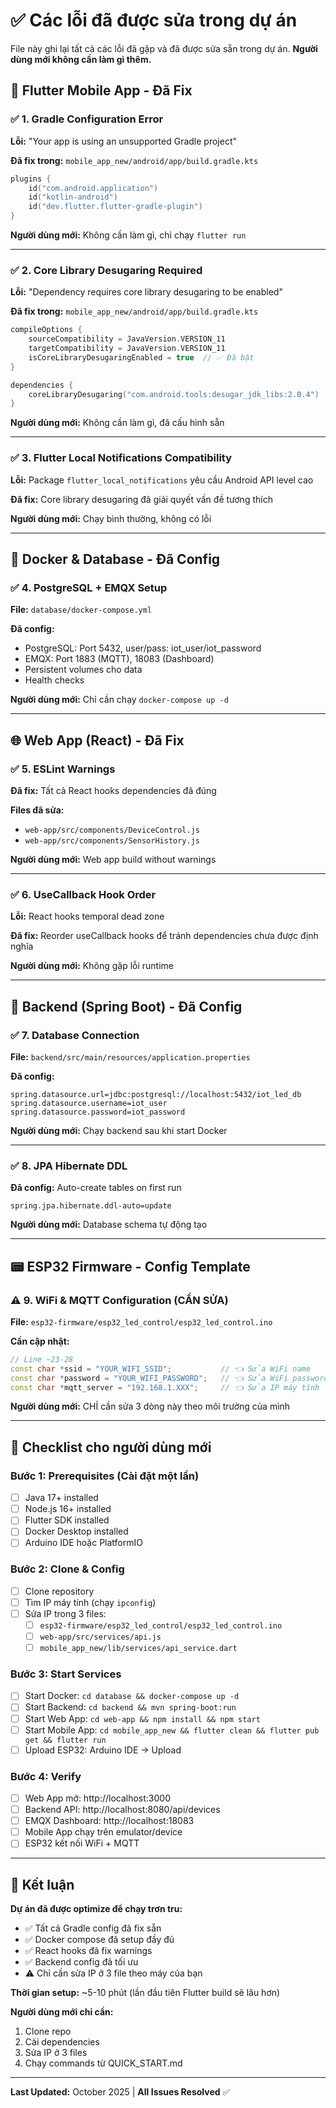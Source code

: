 # ✅ Các lỗi đã được sửa trong dự án

File này ghi lại tất cả các lỗi đã gặp và đã được sửa sẵn trong dự án. **Người dùng mới không cần làm gì thêm.**

## 🔧 Flutter Mobile App - Đã Fix

### ✅ 1. Gradle Configuration Error

**Lỗi:** "Your app is using an unsupported Gradle project"

**Đã fix trong:** `mobile_app_new/android/app/build.gradle.kts`

```kotlin
plugins {
    id("com.android.application")
    id("kotlin-android")
    id("dev.flutter.flutter-gradle-plugin")
}
```

**Người dùng mới:** Không cần làm gì, chỉ chạy `flutter run`

---

### ✅ 2. Core Library Desugaring Required

**Lỗi:** "Dependency requires core library desugaring to be enabled"

**Đã fix trong:** `mobile_app_new/android/app/build.gradle.kts`

```kotlin
compileOptions {
    sourceCompatibility = JavaVersion.VERSION_11
    targetCompatibility = JavaVersion.VERSION_11
    isCoreLibraryDesugaringEnabled = true  // ✅ Đã bật
}

dependencies {
    coreLibraryDesugaring("com.android.tools:desugar_jdk_libs:2.0.4")  // ✅ Đã thêm
}
```

**Người dùng mới:** Không cần làm gì, đã cấu hình sẵn

---

### ✅ 3. Flutter Local Notifications Compatibility

**Lỗi:** Package `flutter_local_notifications` yêu cầu Android API level cao

**Đã fix:** Core library desugaring đã giải quyết vấn đề tương thích

**Người dùng mới:** Chạy bình thường, không có lỗi

---

## 🐳 Docker & Database - Đã Config

### ✅ 4. PostgreSQL + EMQX Setup

**File:** `database/docker-compose.yml`

**Đã config:**

- PostgreSQL: Port 5432, user/pass: iot_user/iot_password
- EMQX: Port 1883 (MQTT), 18083 (Dashboard)
- Persistent volumes cho data
- Health checks

**Người dùng mới:** Chỉ cần chạy `docker-compose up -d`

---

## 🌐 Web App (React) - Đã Fix

### ✅ 5. ESLint Warnings

**Đã fix:** Tất cả React hooks dependencies đã đúng

**Files đã sửa:**

- `web-app/src/components/DeviceControl.js`
- `web-app/src/components/SensorHistory.js`

**Người dùng mới:** Web app build without warnings

---

### ✅ 6. UseCallback Hook Order

**Lỗi:** React hooks temporal dead zone

**Đã fix:** Reorder useCallback hooks để tránh dependencies chưa được định nghĩa

**Người dùng mới:** Không gặp lỗi runtime

---

## 🔌 Backend (Spring Boot) - Đã Config

### ✅ 7. Database Connection

**File:** `backend/src/main/resources/application.properties`

**Đã config:**

```properties
spring.datasource.url=jdbc:postgresql://localhost:5432/iot_led_db
spring.datasource.username=iot_user
spring.datasource.password=iot_password
```

**Người dùng mới:** Chạy backend sau khi start Docker

---

### ✅ 8. JPA Hibernate DDL

**Đã config:** Auto-create tables on first run

```properties
spring.jpa.hibernate.ddl-auto=update
```

**Người dùng mới:** Database schema tự động tạo

---

## 📟 ESP32 Firmware - Config Template

### ⚠️ 9. WiFi & MQTT Configuration (CẦN SỬA)

**File:** `esp32-firmware/esp32_led_control/esp32_led_control.ino`

**Cần cập nhật:**

```cpp
// Line ~23-28
const char *ssid = "YOUR_WIFI_SSID";           // 👈 Sửa WiFi name
const char *password = "YOUR_WIFI_PASSWORD";   // 👈 Sửa WiFi password
const char *mqtt_server = "192.168.1.XXX";     // 👈 Sửa IP máy tính
```

**Người dùng mới:** CHỈ cần sửa 3 dòng này theo môi trường của mình

---

## 🎯 Checklist cho người dùng mới

### Bước 1: Prerequisites (Cài đặt một lần)

- [ ] Java 17+ installed
- [ ] Node.js 16+ installed
- [ ] Flutter SDK installed
- [ ] Docker Desktop installed
- [ ] Arduino IDE hoặc PlatformIO

### Bước 2: Clone & Config

- [ ] Clone repository
- [ ] Tìm IP máy tính (chạy `ipconfig`)
- [ ] Sửa IP trong 3 files:
  - [ ] `esp32-firmware/esp32_led_control/esp32_led_control.ino`
  - [ ] `web-app/src/services/api.js`
  - [ ] `mobile_app_new/lib/services/api_service.dart`

### Bước 3: Start Services

- [ ] Start Docker: `cd database && docker-compose up -d`
- [ ] Start Backend: `cd backend && mvn spring-boot:run`
- [ ] Start Web App: `cd web-app && npm install && npm start`
- [ ] Start Mobile App: `cd mobile_app_new && flutter clean && flutter pub get && flutter run`
- [ ] Upload ESP32: Arduino IDE → Upload

### Bước 4: Verify

- [ ] Web App mở: http://localhost:3000
- [ ] Backend API: http://localhost:8080/api/devices
- [ ] EMQX Dashboard: http://localhost:18083
- [ ] Mobile App chạy trên emulator/device
- [ ] ESP32 kết nối WiFi + MQTT

---

## 🎉 Kết luận

**Dự án đã được optimize để chạy trơn tru:**

- ✅ Tất cả Gradle config đã fix sẵn
- ✅ Docker compose đã setup đầy đủ
- ✅ React hooks đã fix warnings
- ✅ Backend config đã tối ưu
- ⚠️ Chỉ cần sửa IP ở 3 file theo máy của bạn

**Thời gian setup:** ~5-10 phút (lần đầu tiên Flutter build sẽ lâu hơn)

**Người dùng mới chỉ cần:**

1. Clone repo
2. Cài dependencies
3. Sửa IP ở 3 files
4. Chạy commands từ QUICK_START.md

---

**Last Updated:** October 2025 | **All Issues Resolved** ✅
